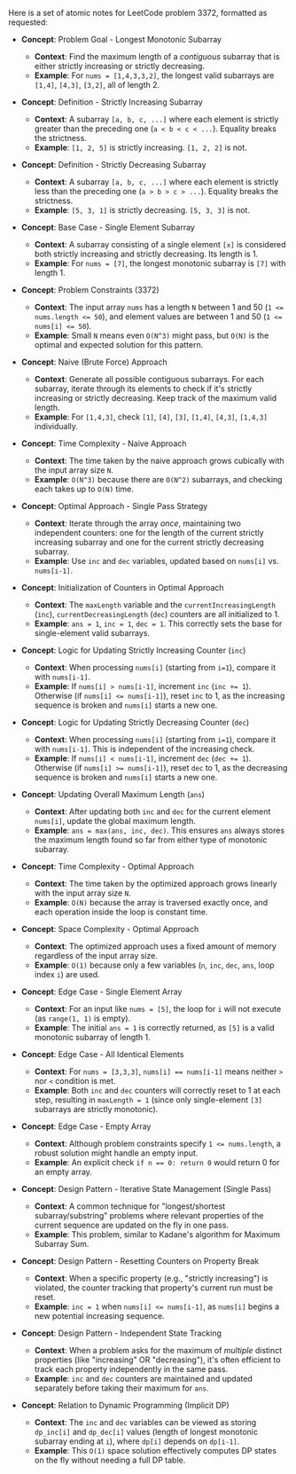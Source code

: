 Here is a set of atomic notes for LeetCode problem 3372, formatted as requested:

-   **Concept**: Problem Goal - Longest Monotonic Subarray
    -   **Context**: Find the maximum length of a *contiguous* subarray that is either strictly increasing or strictly decreasing.
    -   **Example**: For `nums = [1,4,3,3,2]`, the longest valid subarrays are `[1,4]`, `[4,3]`, `[3,2]`, all of length 2.

-   **Concept**: Definition - Strictly Increasing Subarray
    -   **Context**: A subarray `[a, b, c, ...]` where each element is strictly greater than the preceding one (`a < b < c < ...`). Equality breaks the strictness.
    -   **Example**: `[1, 2, 5]` is strictly increasing. `[1, 2, 2]` is not.

-   **Concept**: Definition - Strictly Decreasing Subarray
    -   **Context**: A subarray `[a, b, c, ...]` where each element is strictly less than the preceding one (`a > b > c > ...`). Equality breaks the strictness.
    -   **Example**: `[5, 3, 1]` is strictly decreasing. `[5, 3, 3]` is not.

-   **Concept**: Base Case - Single Element Subarray
    -   **Context**: A subarray consisting of a single element `[x]` is considered both strictly increasing and strictly decreasing. Its length is 1.
    -   **Example**: For `nums = [7]`, the longest monotonic subarray is `[7]` with length 1.

-   **Concept**: Problem Constraints (3372)
    -   **Context**: The input array `nums` has a length `N` between 1 and 50 (`1 <= nums.length <= 50`), and element values are between 1 and 50 (`1 <= nums[i] <= 50`).
    -   **Example**: Small `N` means even `O(N^3)` might pass, but `O(N)` is the optimal and expected solution for this pattern.

-   **Concept**: Naive (Brute Force) Approach
    -   **Context**: Generate all possible contiguous subarrays. For each subarray, iterate through its elements to check if it's strictly increasing or strictly decreasing. Keep track of the maximum valid length.
    -   **Example**: For `[1,4,3]`, check `[1]`, `[4]`, `[3]`, `[1,4]`, `[4,3]`, `[1,4,3]` individually.

-   **Concept**: Time Complexity - Naive Approach
    -   **Context**: The time taken by the naive approach grows cubically with the input array size `N`.
    -   **Example**: `O(N^3)` because there are `O(N^2)` subarrays, and checking each takes up to `O(N)` time.

-   **Concept**: Optimal Approach - Single Pass Strategy
    -   **Context**: Iterate through the array *once*, maintaining two independent counters: one for the length of the current strictly increasing subarray and one for the current strictly decreasing subarray.
    -   **Example**: Use `inc` and `dec` variables, updated based on `nums[i]` vs. `nums[i-1]`.

-   **Concept**: Initialization of Counters in Optimal Approach
    -   **Context**: The `maxLength` variable and the `currentIncreasingLength` (`inc`), `currentDecreasingLength` (`dec`) counters are all initialized to 1.
    -   **Example**: `ans = 1`, `inc = 1`, `dec = 1`. This correctly sets the base for single-element valid subarrays.

-   **Concept**: Logic for Updating Strictly Increasing Counter (`inc`)
    -   **Context**: When processing `nums[i]` (starting from `i=1`), compare it with `nums[i-1]`.
    -   **Example**: If `nums[i] > nums[i-1]`, increment `inc` (`inc += 1`). Otherwise (if `nums[i] <= nums[i-1]`), reset `inc` to 1, as the increasing sequence is broken and `nums[i]` starts a new one.

-   **Concept**: Logic for Updating Strictly Decreasing Counter (`dec`)
    -   **Context**: When processing `nums[i]` (starting from `i=1`), compare it with `nums[i-1]`. This is independent of the increasing check.
    -   **Example**: If `nums[i] < nums[i-1]`, increment `dec` (`dec += 1`). Otherwise (if `nums[i] >= nums[i-1]`), reset `dec` to 1, as the decreasing sequence is broken and `nums[i]` starts a new one.

-   **Concept**: Updating Overall Maximum Length (`ans`)
    -   **Context**: After updating both `inc` and `dec` for the current element `nums[i]`, update the global maximum length.
    -   **Example**: `ans = max(ans, inc, dec)`. This ensures `ans` always stores the maximum length found so far from either type of monotonic subarray.

-   **Concept**: Time Complexity - Optimal Approach
    -   **Context**: The time taken by the optimized approach grows linearly with the input array size `N`.
    -   **Example**: `O(N)` because the array is traversed exactly once, and each operation inside the loop is constant time.

-   **Concept**: Space Complexity - Optimal Approach
    -   **Context**: The optimized approach uses a fixed amount of memory regardless of the input array size.
    -   **Example**: `O(1)` because only a few variables (`n`, `inc`, `dec`, `ans`, loop index `i`) are used.

-   **Concept**: Edge Case - Single Element Array
    -   **Context**: For an input like `nums = [5]`, the loop for `i` will not execute (as `range(1, 1)` is empty).
    -   **Example**: The initial `ans = 1` is correctly returned, as `[5]` is a valid monotonic subarray of length 1.

-   **Concept**: Edge Case - All Identical Elements
    -   **Context**: For `nums = [3,3,3]`, `nums[i] == nums[i-1]` means neither `>` nor `<` condition is met.
    -   **Example**: Both `inc` and `dec` counters will correctly reset to 1 at each step, resulting in `maxLength = 1` (since only single-element `[3]` subarrays are strictly monotonic).

-   **Concept**: Edge Case - Empty Array
    -   **Context**: Although problem constraints specify `1 <= nums.length`, a robust solution might handle an empty input.
    -   **Example**: An explicit check `if n == 0: return 0` would return 0 for an empty array.

-   **Concept**: Design Pattern - Iterative State Management (Single Pass)
    -   **Context**: A common technique for "longest/shortest subarray/substring" problems where relevant properties of the current sequence are updated on the fly in one pass.
    -   **Example**: This problem, similar to Kadane's algorithm for Maximum Subarray Sum.

-   **Concept**: Design Pattern - Resetting Counters on Property Break
    -   **Context**: When a specific property (e.g., "strictly increasing") is violated, the counter tracking that property's current run must be reset.
    -   **Example**: `inc = 1` when `nums[i] <= nums[i-1]`, as `nums[i]` begins a new potential increasing sequence.

-   **Concept**: Design Pattern - Independent State Tracking
    -   **Context**: When a problem asks for the maximum of *multiple* distinct properties (like "increasing" OR "decreasing"), it's often efficient to track each property independently in the same pass.
    -   **Example**: `inc` and `dec` counters are maintained and updated separately before taking their maximum for `ans`.

-   **Concept**: Relation to Dynamic Programming (Implicit DP)
    -   **Context**: The `inc` and `dec` variables can be viewed as storing `dp_inc[i]` and `dp_dec[i]` values (length of longest monotonic subarray ending at `i`), where `dp[i]` depends on `dp[i-1]`.
    -   **Example**: This `O(1)` space solution effectively computes DP states on the fly without needing a full DP table.